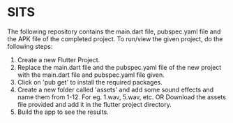 # SITS


The following repository contains the main.dart file, pubspec.yaml file and the APK file of the completed project. 
To run/view the given project, do the following steps: 
1. Create a new Flutter Project.
2. Replace the main.dart file and the pubspec.yaml file of the new project with the main.dart file and pubspec.yaml file given.
3. Click on 'pub get' to install the required packages.
4. Create a new folder called 'assets' and add some sound effects and name them from 1-12. For eg. 1.wav, 5.wav, etc.
                                                    OR
   Download the assets file provided and add it in the flutter project directory. 
5. Build the app to see the results.
